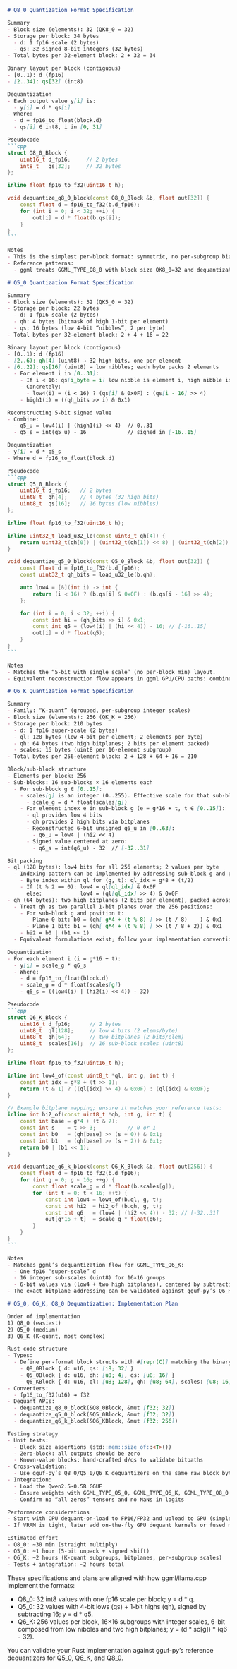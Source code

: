 ````markdown name=Q8_0_FORMAT_SPEC.md
# Q8_0 Quantization Format Specification

Summary
- Block size (elements): 32 (QK8_0 = 32)
- Storage per block: 34 bytes
  - d: 1 fp16 scale (2 bytes)
  - qs: 32 signed 8-bit integers (32 bytes)
- Total bytes per 32-element block: 2 + 32 = 34

Binary layout per block (contiguous)
- [0..1): d (fp16)
- [2..34): qs[32] (int8)

Dequantization
- Each output value y[i] is:
  - y[i] = d * qs[i]
- Where:
  - d = fp16_to_float(block.d)
  - qs[i] ∈ int8, i in [0, 31]

Pseudocode
```cpp
struct Q8_0_Block {
    uint16_t d_fp16;     // 2 bytes
    int8_t   qs[32];     // 32 bytes
};

inline float fp16_to_f32(uint16_t h);

void dequantize_q8_0_block(const Q8_0_Block &b, float out[32]) {
    const float d = fp16_to_f32(b.d_fp16);
    for (int i = 0; i < 32; ++i) {
        out[i] = d * float(b.qs[i]);
    }
}
```

Notes
- This is the simplest per-block format: symmetric, no per-subgroup bias/min.
- Reference patterns:
  - ggml treats GGML_TYPE_Q8_0 with block size QK8_0=32 and dequantization that multiplies int8 by a single fp16 scale.
````

````markdown name=Q5_0_FORMAT_SPEC.md
# Q5_0 Quantization Format Specification

Summary
- Block size (elements): 32 (QK5_0 = 32)
- Storage per block: 22 bytes
  - d: 1 fp16 scale (2 bytes)
  - qh: 4 bytes (bitmask of high 1-bit per element)
  - qs: 16 bytes (low 4-bit “nibbles”, 2 per byte)
- Total bytes per 32-element block: 2 + 4 + 16 = 22

Binary layout per block (contiguous)
- [0..1): d (fp16)
- [2..6): qh[4] (uint8) → 32 high bits, one per element
- [6..22): qs[16] (uint8) → low nibbles; each byte packs 2 elements
  - For element i in [0..31]:
    - If i < 16: qs[i_byte = i] low nibble is element i, high nibble is element i+16
    - Concretely:
      - low4(i) = (i < 16) ? (qs[i] & 0x0F) : (qs[i - 16] >> 4)
    - high1(i) = ((qh_bits >> i) & 0x1)

Reconstructing 5-bit signed value
- Combine:
  - q5_u = low4(i) | (high1(i) << 4)  // 0..31
  - q5_s = int(q5_u) - 16             // signed in [-16..15]

Dequantization
- y[i] = d * q5_s
- Where d = fp16_to_float(block.d)

Pseudocode
```cpp
struct Q5_0_Block {
    uint16_t d_fp16;   // 2 bytes
    uint8_t  qh[4];    // 4 bytes (32 high bits)
    uint8_t  qs[16];   // 16 bytes (low nibbles)
};

inline float fp16_to_f32(uint16_t h);

inline uint32_t load_u32_le(const uint8_t qh[4]) {
    return uint32_t(qh[0]) | (uint32_t(qh[1]) << 8) | (uint32_t(qh[2]) << 16) | (uint32_t(qh[3]) << 24);
}

void dequantize_q5_0_block(const Q5_0_Block &b, float out[32]) {
    const float d = fp16_to_f32(b.d_fp16);
    const uint32_t qh_bits = load_u32_le(b.qh);

    auto low4 = [&](int i) -> int {
        return (i < 16) ? (b.qs[i] & 0x0F) : (b.qs[i - 16] >> 4);
    };

    for (int i = 0; i < 32; ++i) {
        const int hi = (qh_bits >> i) & 0x1;
        const int q5 = (low4(i) | (hi << 4)) - 16; // [-16..15]
        out[i] = d * float(q5);
    }
}
```

Notes
- Matches the “5-bit with single scale” (no per-block min) layout.
- Equivalent reconstruction flow appears in ggml GPU/CPU paths: combine low nibble and one high bit, subtract 16, multiply by scale `d`.
````

````markdown name=Q6_K_FORMAT_SPEC.md
# Q6_K Quantization Format Specification

Summary
- Family: “K-quant” (grouped, per-subgroup integer scales)
- Block size (elements): 256 (QK_K = 256)
- Storage per block: 210 bytes
  - d: 1 fp16 super-scale (2 bytes)
  - ql: 128 bytes (low 4-bit per element; 2 elements per byte)
  - qh: 64 bytes (two high bitplanes; 2 bits per element packed)
  - scales: 16 bytes (uint8 per 16-element subgroup)
- Total bytes per 256-element block: 2 + 128 + 64 + 16 = 210

Block/sub-block structure
- Elements per block: 256
- Sub-blocks: 16 sub-blocks × 16 elements each
  - For sub-block g ∈ [0..15]:
    - scales[g] is an integer (0..255). Effective scale for that sub-block is:
      - scale_g = d * float(scales[g])
    - For element index e in sub-block g (e = g*16 + t, t ∈ [0..15]):
      - ql provides low 4 bits
      - qh provides 2 high bits via bitplanes
      - Reconstructed 6-bit unsigned q6_u in [0..63]:
        - q6_u = low4 | (hi2 << 4)
      - Signed value centered at zero:
        - q6_s = int(q6_u) - 32  // [-32..31]

Bit packing
- ql (128 bytes): low4 bits for all 256 elements; 2 values per byte
  - Indexing pattern can be implemented by addressing sub-block g and position t:
    - Byte index within ql for (g, t): ql_idx = g*8 + (t/2)
    - If (t % 2 == 0): low4 = ql[ql_idx] & 0x0F
      else:            low4 = (ql[ql_idx] >> 4) & 0x0F
- qh (64 bytes): two high bitplanes (2 bits per element), packed across bytes
  - Treat qh as two parallel 1-bit planes over the 256 positions:
    - For sub-block g and position t:
      - Plane 0 bit: b0 = (qh[ g*4 + (t % 8) ] >> (t / 8)    ) & 0x1
      - Plane 1 bit: b1 = (qh[ g*4 + (t % 8) ] >> (t / 8 + 2)) & 0x1
    - hi2 = b0 | (b1 << 1)
  - Equivalent formulations exist; follow your implementation convention as long as it reproduces ggml’s mapping.

Dequantization
- For each element i (i = g*16 + t):
  - y[i] = scale_g * q6_s
  - Where:
    - d = fp16_to_float(block.d)
    - scale_g = d * float(scales[g])
    - q6_s = ((low4(i) | (hi2(i) << 4)) - 32)

Pseudocode
```cpp
struct Q6_K_Block {
    uint16_t d_fp16;      // 2 bytes
    uint8_t  ql[128];     // low 4 bits (2 elems/byte)
    uint8_t  qh[64];      // two bitplanes (2 bits/elem)
    uint8_t  scales[16];  // 16 sub-block scales (uint8)
};

inline float fp16_to_f32(uint16_t h);

inline int low4_of(const uint8_t *ql, int g, int t) {
    const int idx = g*8 + (t >> 1);
    return (t & 1) ? ((ql[idx] >> 4) & 0x0F) : (ql[idx] & 0x0F);
}

// Example bitplane mapping; ensure it matches your reference tests:
inline int hi2_of(const uint8_t *qh, int g, int t) {
    const int base = g*4 + (t & 7);
    const int s    = t >> 3;          // 0 or 1
    const int b0   = (qh[base] >> (s + 0)) & 0x1;
    const int b1   = (qh[base] >> (s + 2)) & 0x1;
    return b0 | (b1 << 1);
}

void dequantize_q6_k_block(const Q6_K_Block &b, float out[256]) {
    const float d = fp16_to_f32(b.d_fp16);
    for (int g = 0; g < 16; ++g) {
        const float scale_g = d * float(b.scales[g]);
        for (int t = 0; t < 16; ++t) {
            const int low4 = low4_of(b.ql, g, t);
            const int hi2  = hi2_of (b.qh, g, t);
            const int q6   = (low4 | (hi2 << 4)) - 32; // [-32..31]
            out[g*16 + t]  = scale_g * float(q6);
        }
    }
}
```

Notes
- Matches ggml’s dequantization flow for GGML_TYPE_Q6_K:
  - One fp16 “super-scale” d
  - 16 integer sub-scales (uint8) for 16×16 groups
  - 6-bit values via (low4 + two high bitplanes), centered by subtracting 32
- The exact bitplane addressing can be validated against gguf-py’s Q6_K dequant and ggml’s CPU/GPU kernels.
````

````markdown name=Q5_Q6_Q8_DEQUANT_IMPL_PLAN.md
# Q5_0, Q6_K, Q8_0 Dequantization: Implementation Plan

Order of implementation
1) Q8_0 (easiest)
2) Q5_0 (medium)
3) Q6_K (K-quant, most complex)

Rust code structure
- Types:
  - Define per-format block structs with #[repr(C)] matching the binary layouts above:
    - Q8_0Block { d: u16, qs: [i8; 32] }
    - Q5_0Block { d: u16, qh: [u8; 4], qs: [u8; 16] }
    - Q6_KBlock { d: u16, ql: [u8; 128], qh: [u8; 64], scales: [u8; 16] }
- Converters:
  - fp16_to_f32(u16) → f32
- Dequant APIs:
  - dequantize_q8_0_block(&Q8_0Block, &mut [f32; 32])
  - dequantize_q5_0_block(&Q5_0Block, &mut [f32; 32])
  - dequantize_q6_k_block(&Q6_KBlock, &mut [f32; 256])

Testing strategy
- Unit tests:
  - Block size assertions (std::mem::size_of::<T>())
  - Zero-block: all outputs should be zero
  - Known-value blocks: hand-crafted d/qs to validate bitpaths
- Cross-validation:
  - Use gguf-py’s Q8_0/Q5_0/Q6_K dequantizers on the same raw block bytes and compare results (atol ~ 1e-3)
- Integration:
  - Load the Qwen2.5-0.5B GGUF
  - Ensure weights with GGML_TYPE_Q5_0, GGML_TYPE_Q6_K, GGML_TYPE_Q8_0 routes dequantize correctly
  - Confirm no “all zeros” tensors and no NaNs in logits

Performance considerations
- Start with CPU dequant-on-load to FP16/FP32 and upload to GPU (simplest, validates pipeline).
- If VRAM is tight, later add on-the-fly GPU dequant kernels or fused matmuls.

Estimated effort
- Q8_0: ~30 min (straight multiply)
- Q5_0: ~1 hour (5-bit unpack + signed shift)
- Q6_K: ~2 hours (K-quant subgroups, bitplanes, per-subgroup scales)
- Tests + integration: ~2 hours total
````

These specifications and plans are aligned with how ggml/llama.cpp implement the formats:
- Q8_0: 32 int8 values with one fp16 scale per block; y = d * q.
- Q5_0: 32 values with 4-bit lows (qs) + 1-bit highs (qh), signed by subtracting 16; y = d * q5.
- Q6_K: 256 values per block, 16×16 subgroups with integer scales, 6-bit composed from low nibbles and two high bitplanes; y = (d * sc[g]) * (q6 - 32).

You can validate your Rust implementation against gguf-py’s reference dequantizers for Q5_0, Q6_K, and Q8_0.